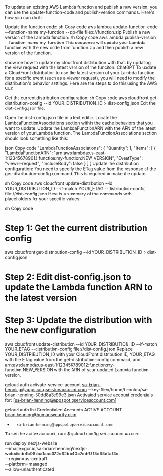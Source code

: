 To update an existing AWS Lambda function and publish a new version, you can use the update-function-code and publish-version commands. Here's how you can do it:

Update the function code:
sh
Copy code
aws lambda update-function-code --function-name my-function --zip-file fileb://function.zip
Publish a new version of the Lambda function:
sh
Copy code
aws lambda publish-version --function-name my-function
This sequence will update your Lambda function with the new code from function.zip and then publish a new version of the function.

show me how to update my cloudfront distribution with that. by updating the view request with the latest version of the funciton.
ChatGPT
To update a CloudFront distribution to use the latest version of your Lambda function for a specific event (such as a viewer request), you will need to modify the distribution's behavior settings. Here are the steps to do this using the AWS CLI:

Get the current distribution configuration:
sh
Copy code
aws cloudfront get-distribution-config --id YOUR_DISTRIBUTION_ID > dist-config.json
Edit the dist-config.json file:

Open the dist-config.json file in a text editor.
Locate the LambdaFunctionAssociations section within the cache behaviors that you want to update.
Update the LambdaFunctionARN with the ARN of the latest version of your Lambda function.
The LambdaFunctionAssociations section should look something like this:

json
Copy code
"LambdaFunctionAssociations": {
"Quantity": 1,
"Items": [
{
"LambdaFunctionARN": "arn:aws:lambda:us-east-1:123456789012:function:my-function:NEW_VERSION",
"EventType": "viewer-request",
"IncludeBody": false
}
]
}
Update the distribution configuration:
You need to specify the ETag value from the response of the get-distribution-config command. This is required to make the update.

sh
Copy code
aws cloudfront update-distribution --id YOUR_DISTRIBUTION_ID --if-match YOUR_ETAG --distribution-config file://dist-config.json
Here is a summary of the commands with placeholders for your specific values:

sh
Copy code

# Step 1: Get the current distribution config

aws cloudfront get-distribution-config --id YOUR_DISTRIBUTION_ID > dist-config.json

# Step 2: Edit dist-config.json to update the Lambda function ARN to the latest version

# Step 3: Update the distribution with the new configuration

aws cloudfront update-distribution --id YOUR_DISTRIBUTION_ID --if-match YOUR_ETAG --distribution-config file://dist-config.json
Replace YOUR_DISTRIBUTION_ID with your CloudFront distribution ID, YOUR_ETAG with the ETag value from the get-distribution-config command, and arn:aws:lambda:us-east-1:123456789012:function:my-function:NEW_VERSION with the ARN of your updated Lambda function version.

gcloud auth activate-service-account sa-brian-henning@appspot.gserviceaccount.com --key-file=/home/henninb/sa-brian-henning-80dd8a3e99e3.json
Activated service account credentials for: [sa-brian-henning@appspot.gserviceaccount.com]

gcloud auth list
Credentialed Accounts
ACTIVE ACCOUNT
brian.henning@humansecurity.com

-       sa-brian-henning@appspot.gserviceaccount.com

To set the active account, run:
$ gcloud config set account `ACCOUNT`

run deploy nextjs-website \
 --image=gcr.io/sa-brian-henning/nextjs-website:b4b08daa1aae972e62bb40c7cdff818c88c7af3c \
 --region=us-central1 \
 --platform=managed \
 --allow-unauthenticated

